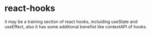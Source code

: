 # react-hooks
it may be a training section of react hooks, incluiding useState and useEffect, also it has some additional benefist like contextAPI of hooks.
